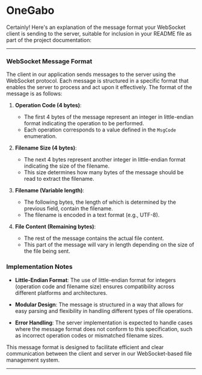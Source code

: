 # OneGabo

Certainly! Here's an explanation of the message format your WebSocket client is sending to the server, suitable for inclusion in your README file as part of the project documentation:

---

### WebSocket Message Format

The client in our application sends messages to the server using the WebSocket protocol. Each message is structured in a specific format that enables the server to process and act upon it effectively. The format of the message is as follows:

1. **Operation Code (4 bytes)**:
   - The first 4 bytes of the message represent an integer in little-endian format indicating the operation to be performed.
   - Each operation corresponds to a value defined in the `MsgCode` enumeration.

2. **Filename Size (4 bytes)**:
   - The next 4 bytes represent another integer in little-endian format indicating the size of the filename.
   - This size determines how many bytes of the message should be read to extract the filename.

3. **Filename (Variable length)**:
   - The following bytes, the length of which is determined by the previous field, contain the filename.
   - The filename is encoded in a text format (e.g., UTF-8).

4. **File Content (Remaining bytes)**:
   - The rest of the message contains the actual file content.
   - This part of the message will vary in length depending on the size of the file being sent.

### Implementation Notes

- **Little-Endian Format**: The use of little-endian format for integers (operation code and filename size) ensures compatibility across different platforms and architectures.

- **Modular Design**: The message is structured in a way that allows for easy parsing and flexibility in handling different types of file operations.

- **Error Handling**: The server implementation is expected to handle cases where the message format does not conform to this specification, such as incorrect operation codes or mismatched filename sizes.

This message format is designed to facilitate efficient and clear communication between the client and server in our WebSocket-based file management system. 

---
